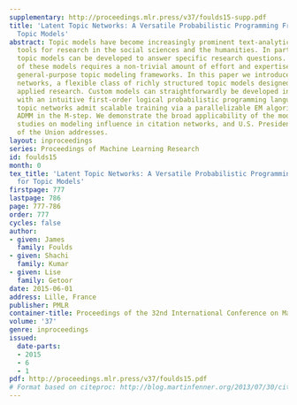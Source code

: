 ```yaml
---
supplementary: http://proceedings.mlr.press/v37/foulds15-supp.pdf
title: 'Latent Topic Networks: A Versatile Probabilistic Programming Framework for
  Topic Models'
abstract: Topic models have become increasingly prominent text-analytic machine learning
  tools for research in the social sciences and the humanities. In particular, custom
  topic models can be developed to answer specific research questions. The design
  of these models requires a non-trivial amount of effort and expertise, motivating
  general-purpose topic modeling frameworks. In this paper we introduce latent topic
  networks, a flexible class of richly structured topic models designed to facilitate
  applied research. Custom models can straightforwardly be developed in our framework
  with an intuitive first-order logical probabilistic programming language. Latent
  topic networks admit scalable training via a parallelizable EM algorithm which leverages
  ADMM in the M-step. We demonstrate the broad applicability of the models with case
  studies on modeling influence in citation networks, and U.S. Presidential State
  of the Union addresses.
layout: inproceedings
series: Proceedings of Machine Learning Research
id: foulds15
month: 0
tex_title: 'Latent Topic Networks: A Versatile Probabilistic Programming Framework
  for Topic Models'
firstpage: 777
lastpage: 786
page: 777-786
order: 777
cycles: false
author:
- given: James
  family: Foulds
- given: Shachi
  family: Kumar
- given: Lise
  family: Getoor
date: 2015-06-01
address: Lille, France
publisher: PMLR
container-title: Proceedings of the 32nd International Conference on Machine Learning
volume: '37'
genre: inproceedings
issued:
  date-parts:
  - 2015
  - 6
  - 1
pdf: http://proceedings.mlr.press/v37/foulds15.pdf
# Format based on citeproc: http://blog.martinfenner.org/2013/07/30/citeproc-yaml-for-bibliographies/
---
```

